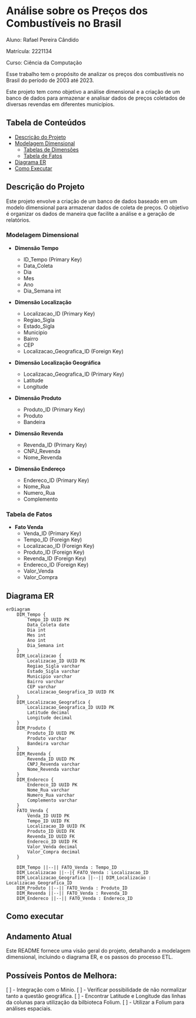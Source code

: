 # Análise sobre os Preços dos Combustíveis no Brasil

Aluno: Rafael Pereira Cândido

Matrícula: 2221134

Curso: Ciência da Computação

Esse trabalho tem o propósito de analizar os preços dos combustíveis no Brasil do período de 2003 até 2023.

Este projeto tem como objetivo a análise dimensional e a criação de um banco de dados para armazenar e analisar dados de preços coletados de diversas revendas em diferentes municípios.

## Tabela de Conteúdos

- [Descrição do Projeto](#descrição-do-projeto)
- [Modelagem Dimensional](#modelagem-dimensional)
  - [Tabelas de Dimensões](#tabelas-de-dimensões)
  - [Tabela de Fatos](#tabela-de-fatos)
- [Diagrama ER](#diagrama-er)
- [Como Executar](#como-executar)

## Descrição do Projeto

Este projeto envolve a criação de um banco de dados baseado em um modelo dimensional para armazenar dados de coleta de preços. O objetivo é organizar os dados de maneira que facilite a análise e a geração de relatórios.

### Modelagem Dimensional

- **Dimensão Tempo**
  - ID_Tempo (Primary Key)
  - Data_Coleta
  - Dia
  - Mes
  - Ano
  - Dia_Semana int

- **Dimensão Localização**
  - Localizacao_ID (Primary Key)
  - Regiao_Sigla
  - Estado_Sigla
  - Municipio
  - Bairro
  - CEP
  - Localizacao_Geografica_ID (Foreign Key)

- **Dimensão Localização Geográfica**
  - Localizacao_Geografica_ID (Primary Key)
  - Latitude
  - Longitude

- **Dimensão Produto**
  - Produto_ID (Primary Key)
  - Produto
  - Bandeira

- **Dimensão Revenda**
  - Revenda_ID (Primary Key)
  - CNPJ_Revenda
  - Nome_Revenda

- **Dimensão Endereço**
  - Endereco_ID (Primary Key)
  - Nome_Rua
  - Numero_Rua
  - Complemento

### Tabela de Fatos

- **Fato Venda**
  - Venda_ID (Primary Key)
  - Tempo_ID (Foreign Key)
  - Localizacao_ID (Foreign Key)
  - Produto_ID (Foreign Key)
  - Revenda_ID (Foreign Key)
  - Endereco_ID (Foreign Key)
  - Valor_Venda
  - Valor_Compra


## Diagrama ER

```mermaid
erDiagram
    DIM_Tempo {
        Tempo_ID UUID PK
        Data_Coleta date
        Dia int
        Mes int
        Ano int
        Dia_Semana int
    }
    DIM_Localizacao {
        Localizacao_ID UUID PK
        Regiao_Sigla varchar
        Estado_Sigla varchar
        Municipio varchar
        Bairro varchar
        CEP varchar
        Localizacao_Geografica_ID UUID FK
    }
    DIM_Localizacao_Geografica {
        Localizacao_Geografica_ID UUID PK
        Latitude decimal
        Longitude decimal
    }
    DIM_Produto {
        Produto_ID UUID PK
        Produto varchar
        Bandeira varchar
    }
    DIM_Revenda {
        Revenda_ID UUID PK
        CNPJ_Revenda varchar
        Nome_Revenda varchar
    }
    DIM_Endereco {
        Endereco_ID UUID PK
        Nome_Rua varchar
        Numero_Rua varchar
        Complemento varchar
    }
    FATO_Venda {
        Venda_ID UUID PK
        Tempo_ID UUID FK
        Localizacao_ID UUID FK
        Produto_ID UUID FK
        Revenda_ID UUID FK
        Endereco_ID UUID FK
        Valor_Venda decimal
        Valor_Compra decimal
    }

    DIM_Tempo ||--|| FATO_Venda : Tempo_ID
    DIM_Localizacao ||--|{ FATO_Venda : Localizacao_ID
    DIM_Localizacao_Geografica ||--|| DIM_Localizacao : Localizacao_Geografica_ID
    DIM_Produto ||--|| FATO_Venda : Produto_ID
    DIM_Revenda ||--|| FATO_Venda : Revenda_ID
    DIM_Endereco ||--|| FATO_Venda : Endereco_ID
```

## Como executar


## Andamento Atual

Este README fornece uma visão geral do projeto, detalhando a modelagem dimensional, incluindo o diagrama ER, e os passos do processo ETL.

## Possíveis Pontos de Melhora:
[ ] - Integração com o Minio.
[ ] - Verificar possibilidade de não normalizar tanto a questão geográfica.
[ ] - Encontrar Latitude e Longitude das linhas da colunas para utilização da bilbioteca Folium.
[ ] - Utilizar a Folium para análises espaciais.
